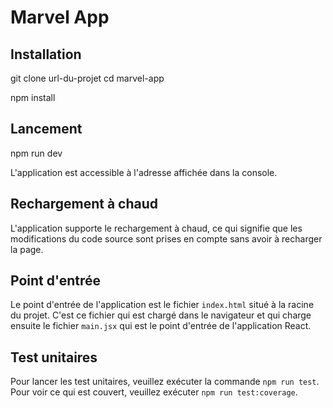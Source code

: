 # Marvel App

## Installation

git clone url-du-projet
cd marvel-app

npm install

## Lancement

npm run dev

L'application est accessible à l'adresse affichée dans la console.


## Rechargement à chaud

L'application supporte le rechargement à chaud, ce qui signifie que les modifications du code source sont prises en compte sans avoir à recharger la page.


## Point d'entrée

Le point d'entrée de l'application est le fichier `index.html` situé à la racine du projet. C'est ce fichier qui est chargé dans le navigateur et qui charge ensuite le fichier `main.jsx` qui est le point d'entrée de l'application React.

## Test unitaires

Pour lancer les test unitaires, veuillez exécuter la commande `npm run test`. Pour voir ce qui est couvert, veuillez exécuter `npm run test:coverage`.


